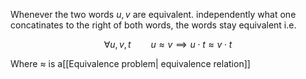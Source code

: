 Whenever the two words $u,v$  are equivalent. independently what one concatinates to the right of both words, the words stay equivalent i.e.

$$\forall u,v,t \qquad u \approx v \implies u \cdot t \approx v \cdot t$$

Where $\approx$ is a[[Equivalence problem| equivalence relation]]